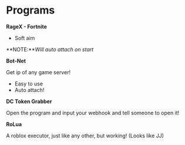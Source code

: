 # Programs

**RageX - Fortnite**

* Soft aim

**NOTE:***Will auto attach on start*

**Bot-Net**

Get ip of any game server!

* Easy to use
* Auto attach!

**DC Token Grabber**

Open the program and input your webhook and tell someone to open it!

**RoLua**

A roblox executor, just like any other, but working! (Looks like JJ)

